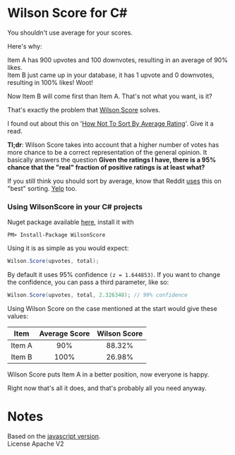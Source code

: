 Wilson Score for C#
===================

You shouldn't use average for your scores.

Here's why:

Item A has 900 upvotes and 100 downvotes, resulting in an average of 90% likes. <br />
Item B just came up in your database, it has 1 upvote and 0 downvotes, resulting in 100% likes! Woot!

Now Item B will come first than Item A. That's not what you want, is it?

That's exactly the problem that [Wilson Score](http://en.wikipedia.org/wiki/Binomial_proportion_confidence_interval#Wilson_score_interval) solves.

I found out about this on '[How Not To Sort By Average Rating](http://www.evanmiller.org/how-not-to-sort-by-average-rating.html)'. Give it a read.

**Tl;dr**: Wilson Score takes into account that a higher number of votes has more chance to be a correct representation of the general opinion. It basically answers the question **Given the ratings I have, there is a 95% chance that the "real" fraction of positive ratings is at least what?**

If you still think you should sort by average, know that Reddit [uses](http://amix.dk/blog/post/19588) this on "best" sorting. [Yelp](http://officialblog.yelp.com/2011/02/the-most-romantic-city-on-yelp-is.html) too.

### Using WilsonScore in your C# projects
Nuget package available [here](https://www.nuget.org/packages/WilsonScore/), install it with
```
PM> Install-Package WilsonScore
```

Using it is as simple as you would expect:
```C#
Wilson.Score(upvotes, total);
```

By default it uses 95% confidence `(z = 1.644853)`. If you want to change the confidence, you can pass a third parameter, like so:
```C#
Wilson.Score(upvotes, total, 2.326348); // 99% confidence
```

Using Wilson Score on the case mentioned at the start would give these values:

Item | Average Score | Wilson Score
:----: | :-------: | :------------:
Item A | 90%  | 88.32%
Item B | 100% | 26.98%

Wilson Score puts Item A in a better position, now everyone is happy.

Right now that's all it does, and that's probably all you need anyway.

Notes
==========
Based on the [javascript version](https://github.com/math-utils/wilson-score). <br />
License Apache V2
